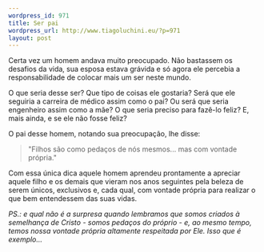 ```yaml
--- 
wordpress_id: 971
title: Ser pai
wordpress_url: http://www.tiagoluchini.eu/?p=971
layout: post
---
```

Certa vez um homem andava muito preocupado. Não bastassem os desafios da vida, sua esposa estava grávida e só agora ele percebia a responsabilidade de colocar mais um ser neste mundo.

O que seria desse ser? Que tipo de coisas ele gostaria? Será que ele seguiria a carreira de médico assim como o pai? Ou será que seria engenheiro assim como a mãe? O que seria preciso para fazê-lo feliz? E, mais ainda, e se ele não fosse feliz?

O pai desse homem, notando sua preocupação, lhe disse:
<blockquote>"Filhos são como pedaços de nós mesmos... mas com vontade própria."</blockquote>
Com essa única dica aquele homem aprendeu prontamente a apreciar aquele filho e os demais que vieram nos anos seguintes pela beleza de serem únicos, exclusivos e, cada qual, com vontade própria para realizar o que bem entendessem das suas vidas.

<em>PS.: e qual não é a surpresa quando lembramos que somos criados à semelhança de Cristo - somos pedaços do próprio - e, ao mesmo tempo, temos nossa vontade própria altamente respeitada por Ele. Isso que é exemplo...
</em>

